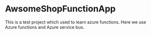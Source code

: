 # AwsomeShopFunctionApp
This is a test project which used to learn azure functions. Here we use Azure functions and Azure service bus.
